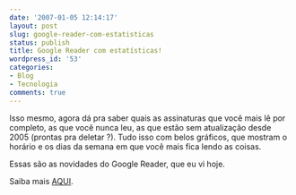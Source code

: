 ```yaml
---
date: '2007-01-05 12:14:17'
layout: post
slug: google-reader-com-estatisticas
status: publish
title: Google Reader com estatísticas!
wordpress_id: '53'
categories:
- Blog
- Tecnologia
comments: true
---
```


Isso mesmo, agora dá pra saber quais as assinaturas que você mais lê por completo, as que você nunca leu, as que estão sem atualização desde 2005 (prontas pra deletar ?). Tudo isso com belos gráficos, que mostram o horário e os dias da semana em que você mais fica lendo as coisas.

Essas são as novidades do Google Reader, que eu vi hoje.

Saiba mais [AQUI](http://googlereader.blogspot.com/2007/01/i-like-big-charts-and-i-cannot-lie.html).
